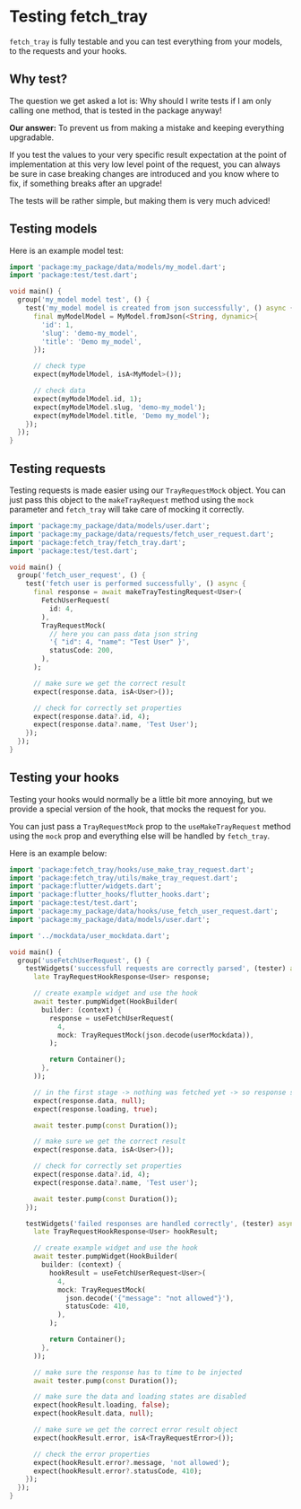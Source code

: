# Testing fetch_tray

`fetch_tray` is fully testable and you can test everything from your models, to the requests and your hooks.

## Why test?

The question we get asked a lot is:
Why should I write tests if I am only calling one method, that is tested in the package anyway!

**Our answer:**
To prevent us from making a mistake and keeping everything upgradable.

If you test the values to your very specific result expectation at the point of implementation at this very low level point of the request, you can always be sure in case breaking changes are introduced and you know where to fix, if something breaks after an upgrade!

The tests will be rather simple, but making them is very much adviced!

## Testing models

Here is an example model test:

```dart
import 'package:my_package/data/models/my_model.dart';
import 'package:test/test.dart';

void main() {
  group('my_model model test', () {
    test('my_model model is created from json successfully', () async {
      final myModelModel = MyModel.fromJson(<String, dynamic>{
        'id': 1,
        'slug': 'demo-my_model',
        'title': 'Demo my_model',
      });

      // check type
      expect(myModelModel, isA<MyModel>());

      // check data
      expect(myModelModel.id, 1);
      expect(myModelModel.slug, 'demo-my_model');
      expect(myModelModel.title, 'Demo my_model');
    });
  });
}
```

## Testing requests

Testing requests is made easier using our `TrayRequestMock` object.
You can just pass this object to the `makeTrayRequest` method using the `mock` parameter and `fetch_tray` will take care of mocking it correctly.

```dart
import 'package:my_package/data/models/user.dart';
import 'package:my_package/data/requests/fetch_user_request.dart';
import 'package:fetch_tray/fetch_tray.dart';
import 'package:test/test.dart';

void main() {
  group('fetch_user_request', () {
    test('fetch user is performed successfully', () async {
      final response = await makeTrayTestingRequest<User>(
        FetchUserRequest(
          id: 4,
        ),
        TrayRequestMock(
          // here you can pass data json string
          '{ "id": 4, "name": "Test User" }',
          statusCode: 200,
        ),
      );

      // make sure we get the correct result
      expect(response.data, isA<User>());

      // check for correctly set properties
      expect(response.data?.id, 4);
      expect(response.data?.name, 'Test User');
    });
  });
}
```

## Testing your hooks

Testing your hooks would normally be a little bit more annoying, but we provide a special version of the hook, that mocks the request for you.

You can just pass a `TrayRequestMock` prop to the `useMakeTrayRequest` method using the `mock` prop and everything else will be handled by `fetch_tray`.

Here is an example below:

```dart
import 'package:fetch_tray/hooks/use_make_tray_request.dart';
import 'package:fetch_tray/utils/make_tray_request.dart';
import 'package:flutter/widgets.dart';
import 'package:flutter_hooks/flutter_hooks.dart';
import 'package:test/test.dart';
import 'package:my_package/data/hooks/use_fetch_user_request.dart';
import 'package:my_package/data/models/user.dart';

import '../mockdata/user_mockdata.dart';

void main() {
  group('useFetchUserRequest', () {
    testWidgets('successfull requests are correctly parsed', (tester) async {
      late TrayRequestHookResponse<User> response;

      // create example widget and use the hook
      await tester.pumpWidget(HookBuilder(
        builder: (context) {
          response = useFetchUserRequest(
            4,
            mock: TrayRequestMock(json.decode(userMockdata)),
          );

          return Container();
        },
      ));

      // in the first stage -> nothing was fetched yet -> so response should be null
      expect(response.data, null);
      expect(response.loading, true);

      await tester.pump(const Duration());

      // make sure we get the correct result
      expect(response.data, isA<User>());

      // check for correctly set properties
      expect(response.data?.id, 4);
      expect(response.data?.name, 'Test user');

      await tester.pump(const Duration());
    });

    testWidgets('failed responses are handled correctly', (tester) async {
      late TrayRequestHookResponse<User> hookResult;

      // create example widget and use the hook
      await tester.pumpWidget(HookBuilder(
        builder: (context) {
          hookResult = useFetchUserRequest<User>(
            4,
            mock: TrayRequestMock(
              json.decode('{"message": "not allowed"}'),
              statusCode: 410,
            ),
          );

          return Container();
        },
      ));

      // make sure the response has to time to be injected
      await tester.pump(const Duration());

      // make sure the data and loading states are disabled
      expect(hookResult.loading, false);
      expect(hookResult.data, null);

      // make sure we get the correct error result object
      expect(hookResult.error, isA<TrayRequestError>());

      // check the error properties
      expect(hookResult.error?.message, 'not allowed');
      expect(hookResult.error?.statusCode, 410);
    });
  });
}

```
